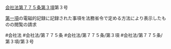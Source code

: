 [会社法第７７５条第３項](会社法＿＿＿＿第７７５条第３項)第３号

[第一項](会社法＿＿＿＿第７７５条第１項)の電磁的記録に記録された事項を法務省令で定める方法により表示したものの閲覧の請求


#会社法
#会社法/第７７５条
#会社法/第７７５条/第３項
#会社法/第７７５条/第３項/第３号
